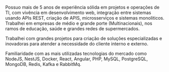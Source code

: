 Possuo mais de 5 anos de experiência sólida em projetos e operações de TI, com vivência em desenvolvimento web, integração entre sistemas usando APIs REST, criação de APIS, microsserviços e sistemas monoliticos.
Trabalhei em empresas de médio e grande porte (Multinacionais), nos ramos de educação, saúde e grandes redes de supermercados.

Trabalhei com grandes projetos para criação de soluções especializadas e inovadoras para atender a necessidade do cliente interno e externo.

Familiaridade com as mais utilizadas tecnologias do mercado como NodeJS, NestJS, Docker, React, Angular, PHP, MySQL, PostgreSQL, MongoDB, Redis, Kafka e RabbitMq.
